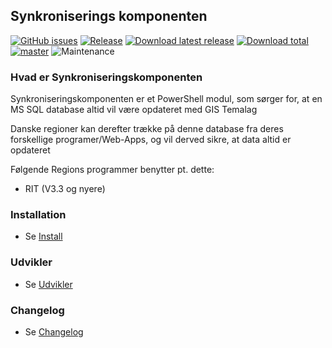 ## Synkroniserings komponenten ##

[![GitHub issues](https://img.shields.io/github/issues/Danske-Regioner-Miljoe-Tvaerregional/PowerShell-RIT.svg?style=flat)](https://github.com/Danske-Regioner-Miljoe-Tvaerregional/PowerShell-RIT/issues)
[![Release](https://img.shields.io/github/release/Danske-Regioner-Miljoe-Tvaerregional/PowerShell-RIT.svg?style=flat)](https://github.com/Danske-Regioner-Miljoe-Tvaerregional/PowerShell-RIT/releases/latest)
[![Download latest release](https://img.shields.io/github/downloads/Danske-Regioner-Miljoe-Tvaerregional/PowerShell-RIT/latest/total.svg)](https://github.com/Danske-Regioner-Miljoe-Tvaerregional/PowerShell-RIT/releases/latest)
[![Download total](https://img.shields.io/github/downloads/Danske-Regioner-Miljoe-Tvaerregional/PowerShell-RIT/total.svg)](https://github.com/Danske-Regioner-Miljoe-Tvaerregional/PowerShell-RIT/releases)
[![master](https://img.shields.io/badge/master-stable-green.svg?maxAge=2592000)]()
![Maintenance](https://img.shields.io/badge/Maintained-Yes-green.svg)

### Hvad er Synkroniseringskomponenten ###

Synkroniseringskomponenten er et PowerShell modul, som sørger for, at en MS SQL database altid vil være opdateret med GIS Temalag

Danske regioner kan derefter trække på denne database fra deres forskellige programer/Web-Apps, og vil derved sikre, at data altid er opdateret

Følgende Regions programmer benytter pt. dette:

* RIT (V3.3 og nyere)

### Installation ###

* Se [Install](https://github.com/Danske-Regioner-Miljoe-Tvaerregional/PowerShell-RIT/INSTALL.MD)

### Udvikler ###

* Se [Udvikler](https://github.com/Danske-Regioner-Miljoe-Tvaerregional/PowerShell-RIT/DEVELOPER.MD)

### Changelog ###

* Se [Changelog](https://github.com/Danske-Regioner-Miljoe-Tvaerregional/PowerShell-RIT/CHANGELOG.MD)